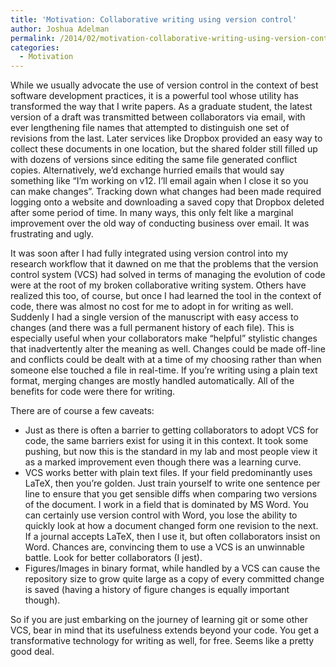 ```yaml
---
title: 'Motivation: Collaborative writing using version control'
author: Joshua Adelman
permalink: /2014/02/motivation-collaborative-writing-using-version-control/
categories:
  - Motivation
---
```

While we usually advocate the use of version control in the context of best software development practices, it is a powerful tool whose utility has transformed the way that I write papers. As a graduate student, the latest version of a draft was transmitted between collaborators via email, with ever lengthening file names that attempted to distinguish one set of revisions from the last. Later services like Dropbox provided an easy way to collect these documents in one location, but the shared folder still filled up with dozens of versions since editing the same file generated conflict copies. Alternatively, we&#8217;d exchange hurried emails that would say something like &#8220;I&#8217;m working on v12. I&#8217;ll email again when I close it so you can make changes&#8221;. Tracking down what changes had been made required logging onto a website and downloading a saved copy that Dropbox deleted after some period of time. In many ways, this only felt like a marginal improvement over the old way of conducting business over email. It was frustrating and ugly.

It was soon after I had fully integrated using version control into my research workflow that it dawned on me that the problems that the version control system (VCS) had solved in terms of managing the evolution of code were at the root of my broken collaborative writing system. Others have realized this too, of course, but once I had learned the tool in the context of code, there was almost no cost for me to adopt in for writing as well. Suddenly I had a single version of the manuscript with easy access to changes (and there was a full permanent history of each file). This is especially useful when your collaborators make &#8220;helpful&#8221; stylistic changes that inadvertently alter the meaning as well. Changes could be made off-line and conflicts could be dealt with at a time of my choosing rather than when someone else touched a file in real-time. If you&#8217;re writing using a plain text format, merging changes are mostly handled automatically. All of the benefits for code were there for writing.

There are of course a few caveats:

*   Just as there is often a barrier to getting collaborators to adopt VCS for code, the same barriers exist for using it in this context. It took some pushing, but now this is the standard in my lab and most people view it as a marked improvement even though there was a learning curve.
*   VCS works better with plain text files. If your field predominantly uses LaTeX, then you&#8217;re golden. Just train yourself to write one sentence per line to ensure that you get sensible diffs when comparing two versions of the document. I work in a field that is dominated by MS Word. You can certainly use version control with Word, you lose the ability to quickly look at how a document changed form one revision to the next. If a journal accepts LaTeX, then I use it, but often collaborators insist on Word. Chances are, convincing them to use a VCS is an unwinnable battle. Look for better collaborators (I jest).
*   Figures/Images in binary format, while handled by a VCS can cause the repository size to grow quite large as a copy of every committed change is saved (having a history of figure changes is equally important though).

So if you are just embarking on the journey of learning git or some other VCS, bear in mind that its usefulness extends beyond your code. You get a transformative technology for writing as well, for free. Seems like a pretty good deal.

&nbsp;

&nbsp;

&nbsp;
